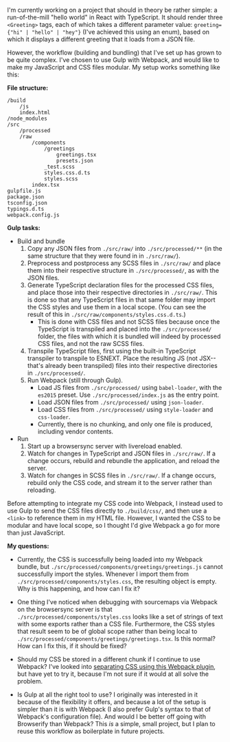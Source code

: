 I'm currently working on a project that should in theory be rather simple: a run-of-the-mill "hello world" in React with TypeScript. It should render three `<Greeting>` tags, each of which takes a different parameter value: `greeting={"hi" | "hello" | "hey"}` (I've achieved this using an enum), based on which it displays a different greeting that it loads from a JSON file.

However, the workflow (building and bundling) that I've set up has grown to be quite complex. I've chosen to use Gulp with Webpack, and would like to make my JavaScript and CSS files modular. My setup works something like this:

**File structure:**
```
/build
    /js
    index.html
/node_modules
/src
    /processed
    /raw
        /components
            /greetings
                greetings.tsx
                presets.json
            _test.scss
            styles.css.d.ts
            styles.scss
        index.tsx
gulpfile.js
package.json
tsconfig.json
typings.d.ts
webpack.config.js
```

**Gulp tasks:**

- Build and bundle
    1. Copy any JSON files from `./src/raw/` into `./src/processed/**` (in the same structure that they were found in in `./src/raw/`).
    2. Preprocess and postprocess any SCSS files in `./src/raw/` and place them into their respective structure in `./src/processed/`, as with the JSON files.
    3. Generate TypeScript declaration files for the processed CSS files, and place those into their respective directories in `./src/raw/`. This is done so that any TypeScript files in that same folder may import the CSS styles and use them in a local scope. (You can see the result of this in `./src/raw/components/styles.css.d.ts`.)
        - This is done with CSS files and not SCSS files because once the TypeScript is transpiled and placed into the `./src/processed/` folder, the files with which it is bundled will indeed by processed CSS files, and not the raw SCSS files.
    4. Transpile TypeScript files, first using the built-in TypeScript transpiler to transpile to ESNEXT. Place the resulting JS (not JSX--that's already been transpiled) files into their respective directories in `./src/processed/`.
    5. Run Webpack (still through Gulp).
        - Load JS files from `./src/processed/` using `babel-loader`, with the `es2015` preset. Use `./src/processed/index.js` as the entry point.
        - Load JSON files from `./src/processed/` using `json-loader`.
        - Load CSS files from `./src/processed/` using `style-loader` and `css-loader`.
        - Currently, there is no chunking, and only one file is produced, including vendor contents.
- Run
    1. Start up a browsersync server with livereload enabled.
    2. Watch for changes in TypeScript and JSON files in `./src/raw/`. If a change occurs, rebuild and rebundle the application, and reload the server.
    3. Watch for changes in SCSS files in `./src/raw/`. If a change occurs, rebuild only the CSS code, and stream it to the server rather than reloading.

Before attempting to integrate my CSS code into Webpack, I instead used to use Gulp to send the CSS files directly to `./build/css/`, and then use a `<link>` to reference them in my HTML file. However, I wanted the CSS to be modular and have local scope, so I thought I'd give Webpack a go for more than just JavaScript.

**My questions:**
- Currently, the CSS is successfully being loaded into my Webpack bundle, but `./src/processed/components/greetings/greetings.js` cannot successfully import the styles. Whenever I import them from `./src/processed/components/styles.css`, the resulting object is empty. Why is this happening, and how can I fix it?

- One thing I've noticed when debugging with sourcemaps via Webpack on the browsersync server is that `./src/processed/components/styles.css` looks like a set of strings of text with some exports rather than a CSS file. Furthermore, the CSS styles that result seem to be of global scope rather than being local to `./src/processed/components/greetings/greetings.tsx`. Is this normal? How can I fix this, if it should be fixed?

- Should my CSS be stored in a different chunk if I continue to use Webpack? I've looked into [separating CSS using this Webpack plugin](https://survivejs.com/webpack/styling/separating-css/), but have yet to try it, because I'm not sure if it would at all solve the problem.

- Is Gulp at all the right tool to use? I originally was interested in it because of the flexibility it offers, and because a lot of the setup is simpler than it is with Webpack (I also prefer Gulp's syntax to that of Webpack's configuration file). And would I be better off going with Browserify than Webpack? This _is_ a simple, small project, but I plan to reuse this workflow as boilerplate in future projects.